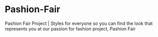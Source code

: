 # Pashion-Fair
Pashion Fair Project | Styles for everyone so you can find the look that represents you at our passion for fashion project, Pashion Fair
